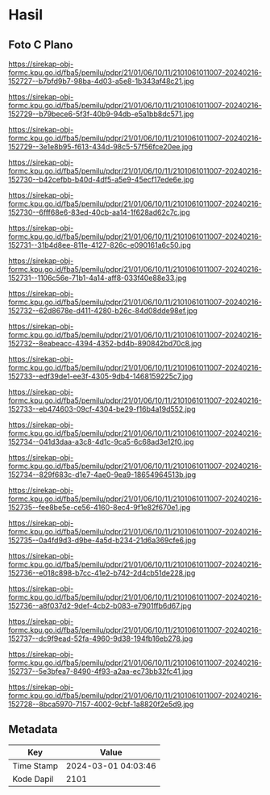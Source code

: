 # Hasil

## Foto C Plano

https://sirekap-obj-formc.kpu.go.id/fba5/pemilu/pdpr/21/01/06/10/11/2101061011007-20240216-152727--b7bfd9b7-98ba-4d03-a5e8-1b343af48c21.jpg

https://sirekap-obj-formc.kpu.go.id/fba5/pemilu/pdpr/21/01/06/10/11/2101061011007-20240216-152729--b79bece6-5f3f-40b9-94db-e5a1bb8dc571.jpg

https://sirekap-obj-formc.kpu.go.id/fba5/pemilu/pdpr/21/01/06/10/11/2101061011007-20240216-152729--3e1e8b95-f613-434d-98c5-57f56fce20ee.jpg

https://sirekap-obj-formc.kpu.go.id/fba5/pemilu/pdpr/21/01/06/10/11/2101061011007-20240216-152730--b42cefbb-b40d-4df5-a5e9-45ecf17ede6e.jpg

https://sirekap-obj-formc.kpu.go.id/fba5/pemilu/pdpr/21/01/06/10/11/2101061011007-20240216-152730--6fff68e6-83ed-40cb-aa14-1f628ad62c7c.jpg

https://sirekap-obj-formc.kpu.go.id/fba5/pemilu/pdpr/21/01/06/10/11/2101061011007-20240216-152731--31b4d8ee-811e-4127-826c-e090161a6c50.jpg

https://sirekap-obj-formc.kpu.go.id/fba5/pemilu/pdpr/21/01/06/10/11/2101061011007-20240216-152731--1106c56e-71b1-4a14-aff8-033f40e88e33.jpg

https://sirekap-obj-formc.kpu.go.id/fba5/pemilu/pdpr/21/01/06/10/11/2101061011007-20240216-152732--62d8678e-d411-4280-b26c-84d08dde98ef.jpg

https://sirekap-obj-formc.kpu.go.id/fba5/pemilu/pdpr/21/01/06/10/11/2101061011007-20240216-152732--8eabeacc-4394-4352-bd4b-890842bd70c8.jpg

https://sirekap-obj-formc.kpu.go.id/fba5/pemilu/pdpr/21/01/06/10/11/2101061011007-20240216-152733--edf39de1-ee3f-4305-9db4-1468159225c7.jpg

https://sirekap-obj-formc.kpu.go.id/fba5/pemilu/pdpr/21/01/06/10/11/2101061011007-20240216-152733--eb474603-09cf-4304-be29-f16b4a19d552.jpg

https://sirekap-obj-formc.kpu.go.id/fba5/pemilu/pdpr/21/01/06/10/11/2101061011007-20240216-152734--041d3daa-a3c8-4d1c-9ca5-6c68ad3e12f0.jpg

https://sirekap-obj-formc.kpu.go.id/fba5/pemilu/pdpr/21/01/06/10/11/2101061011007-20240216-152734--829f683c-d1e7-4ae0-9ea9-18654964513b.jpg

https://sirekap-obj-formc.kpu.go.id/fba5/pemilu/pdpr/21/01/06/10/11/2101061011007-20240216-152735--fee8be5e-ce56-4160-8ec4-9f1e82f670e1.jpg

https://sirekap-obj-formc.kpu.go.id/fba5/pemilu/pdpr/21/01/06/10/11/2101061011007-20240216-152735--0a4fd9d3-d9be-4a5d-b234-21d6a369cfe6.jpg

https://sirekap-obj-formc.kpu.go.id/fba5/pemilu/pdpr/21/01/06/10/11/2101061011007-20240216-152736--e018c898-b7cc-41e2-b742-2d4cb51de228.jpg

https://sirekap-obj-formc.kpu.go.id/fba5/pemilu/pdpr/21/01/06/10/11/2101061011007-20240216-152736--a8f037d2-9def-4cb2-b083-e7901ffb6d67.jpg

https://sirekap-obj-formc.kpu.go.id/fba5/pemilu/pdpr/21/01/06/10/11/2101061011007-20240216-152737--dc9f9ead-52fa-4960-9d38-194fb16eb278.jpg

https://sirekap-obj-formc.kpu.go.id/fba5/pemilu/pdpr/21/01/06/10/11/2101061011007-20240216-152737--5e3bfea7-8490-4f93-a2aa-ec73bb32fc41.jpg

https://sirekap-obj-formc.kpu.go.id/fba5/pemilu/pdpr/21/01/06/10/11/2101061011007-20240216-152728--8bca5970-7157-4002-9cbf-1a8820f2e5d9.jpg


## Metadata

| Key        | Value               |
| ---------- | ------------------- |
| Time Stamp | 2024-03-01 04:03:46 |
| Kode Dapil | 2101                |



